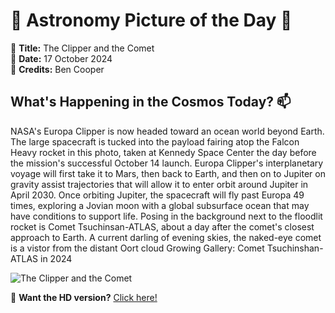 # 🌌 **Astronomy Picture of the Day** 🌌

🔭 **Title:** The Clipper and the Comet  
📅 **Date:** 17 October 2024  
📸 **Credits:** Ben Cooper  

## **What's Happening in the Cosmos Today?** 📫

NASA's Europa Clipper is now headed toward an ocean world beyond Earth. The large spacecraft is tucked into the payload fairing atop the Falcon Heavy rocket in this photo, taken at Kennedy Space Center the day before the mission's successful October 14 launch. Europa Clipper's interplanetary voyage will first take it to Mars, then back to Earth, and then on to Jupiter on gravity assist trajectories that will allow it to enter orbit around Jupiter in April 2030. Once orbiting Jupiter, the spacecraft will fly past Europa 49 times, exploring a Jovian moon with a global subsurface ocean that may have conditions to support life. Posing in the background next to the floodlit rocket is Comet Tsuchinsan-ATLAS, about a day after the comet's closest approach to Earth. A current darling of evening skies, the naked-eye comet is a vistor from the distant Oort cloud  Growing Gallery: Comet Tsuchinshan-ATLAS in 2024


![The Clipper and the Comet](https://apod.nasa.gov/apod/image/2410/EuropaComet_cooper3.jpg)

🌠 **Want the HD version?** [Click here!](https://apod.nasa.gov/apod/image/2410/EuropaComet_cooper3.jpg)
